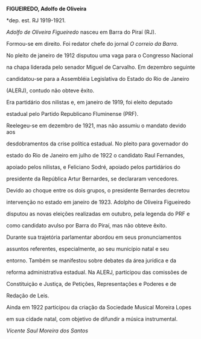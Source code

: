 **FIGUEIREDO, Adolfo de Oliveira**



\*dep. est. RJ 1919-1921.



*Adolfo de Oliveira Figueiredo* nasceu em Barra do Piraí (RJ).



Formou-se em direito. Foi redator chefe do jornal *O correio da Barra*.



No pleito de janeiro de 1912 disputou uma vaga para o Congresso Nacional

na chapa liderada pelo senador Miguel de Carvalho. Em dezembro seguinte

candidatou-se para a Assembléia Legislativa do Estado do Rio de Janeiro

(ALERJ), contudo não obteve êxito.



Era partidário dos nilistas e, em janeiro de 1919, foi eleito deputado

estadual pelo Partido Republicano Fluminense (PRF).



Reelegeu-se em dezembro de 1921, mas não assumiu o mandato devido aos

desdobramentos da crise política estadual. No pleito para governador do

estado do Rio de Janeiro em julho de 1922 o candidato Raul Fernandes,

apoiado pelos nilistas, e Feliciano Sodré, apoiado pelos partidários do

presidente da República Artur Bernardes, se declararam vencedores.

Devido ao choque entre os dois grupos, o presidente Bernardes decretou

intervenção no estado em janeiro de 1923. Adolpho de Oliveira Figueiredo

disputou as novas eleições realizadas em outubro, pela legenda do PRF e

como candidato avulso por Barra do Piraí, mas não obteve êxito.



Durante sua trajetória parlamentar abordou em seus pronunciamentos

assuntos referentes, especialmente, ao seu município natal e seu

entorno. Também se manifestou sobre debates da área jurídica e da

reforma administrativa estadual. Na ALERJ, participou das comissões de

Constituição e Justiça, de Petições, Representações e Poderes e de

Redação de Leis.



Ainda em 1922 participou da criação da Sociedade Musical Moreira Lopes

em sua cidade natal, com objetivo de difundir a música instrumental.



*Vicente Saul Moreira dos Santos*




